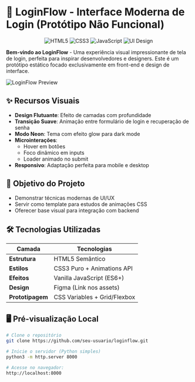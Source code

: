 # 🎨 **LoginFlow** - Interface Moderna de Login (Protótipo Não Funcional)

<div align="center">
  
  ![HTML5](https://img.shields.io/badge/HTML5-E34F26?style=for-the-badge&logo=html5&logoColor=white)
  ![CSS3](https://img.shields.io/badge/CSS3-1572B6?style=for-the-badge&logo=css3&logoColor=white)
  ![JavaScript](https://img.shields.io/badge/JavaScript-F7DF1E?style=for-the-badge&logo=javascript&logoColor=black)
  ![UI Design](https://img.shields.io/badge/UI_Design-FF6B6B?style=for-the-badge)

</div>

**Bem-vindo ao LoginFlow** - Uma experiência visual impressionante de tela de login, perfeita para inspirar desenvolvedores e designers. Este é um protótipo estático focado exclusivamente em front-end e design de interface.

![LoginFlow Preview](https://i.imgur.com/8XzTq9G.gif)

## ✨ **Recursos Visuais**
- **Design Flutuante**: Efeito de camadas com profundidade
- **Transição Suave**: Animação entre formulário de login e recuperação de senha
- **Modo Neon**: Tema com efeito glow para dark mode
- **Microinterações**:
  - Hover em botões
  - Foco dinâmico em inputs
  - Loader animado no submit
- **Responsivo**: Adaptação perfeita para mobile e desktop

## 🎯 **Objetivo do Projeto**
- Demonstrar técnicas modernas de UI/UX
- Servir como template para estudos de animações CSS
- Oferecer base visual para integração com backend

## 🛠️ **Tecnologias Utilizadas**
| Camada          | Tecnologias                               |
|-----------------|-------------------------------------------|
| **Estrutura**   | HTML5 Semântico                           |
| **Estilos**     | CSS3 Puro + Animations API                |
| **Efeitos**     | Vanilla JavaScript (ES6+)                 |
| **Design**      | Figma (Link nos assets)                   |
| **Prototipagem**| CSS Variables + Grid/Flexbox              |

## 🖥️ **Pré-visualização Local**
```bash
# Clone o repositório
git clone https://github.com/seu-usuario/loginflow.git

# Inicie o servidor (Python simples)
python3 -m http.server 8000

# Acesse no navegador:
http://localhost:8000
